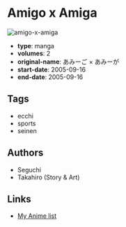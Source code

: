 # Amigo x Amiga

![amigo-x-amiga](https://cdn.myanimelist.net/images/manga/2/9945.jpg)

-   **type**: manga
-   **volumes**: 2
-   **original-name**: あみーご × あみーが
-   **start-date**: 2005-09-16
-   **end-date**: 2005-09-16

## Tags

-   ecchi
-   sports
-   seinen

## Authors

-   Seguchi
-   Takahiro (Story & Art)

## Links

-   [My Anime list](https://myanimelist.net/manga/7328/Amigo_x_Amiga)
